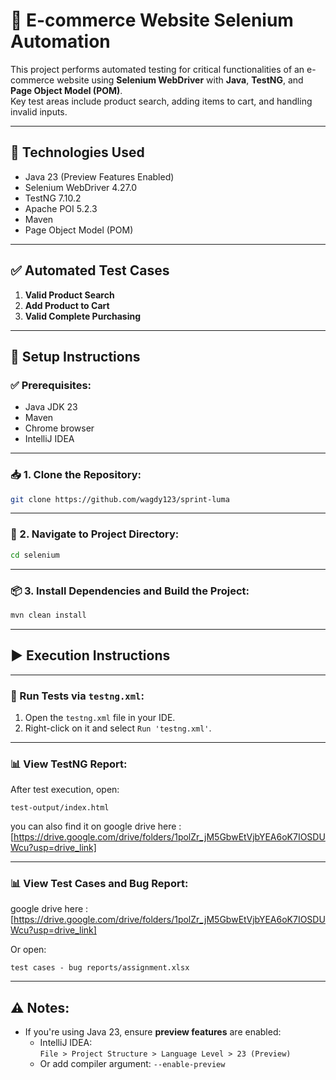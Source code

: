 # 🛒 E-commerce Website Selenium Automation

This project performs automated testing for critical functionalities of an e-commerce website using **Selenium WebDriver** with **Java**, **TestNG**, and **Page Object Model (POM)**.  
Key test areas include product search, adding items to cart, and handling invalid inputs.

---

## 🧰 Technologies Used
- Java 23 (Preview Features Enabled)
- Selenium WebDriver 4.27.0
- TestNG 7.10.2
- Apache POI 5.2.3
- Maven
- Page Object Model (POM)

---

## ✅ Automated Test Cases
1. **Valid Product Search**
2. **Add Product to Cart**
3. **Valid Complete Purchasing**

---

## 🔧 Setup Instructions

### ✅ Prerequisites:
- Java JDK 23
- Maven
- Chrome browser
- IntelliJ IDEA

---

### 📥 1. Clone the Repository:
```bash
git clone https://github.com/wagdy123/sprint-luma
```

---

### 📂 2. Navigate to Project Directory:
```bash
cd selenium
```

---

### 📦 3. Install Dependencies and Build the Project:
```bash
mvn clean install
```

---

## ▶️ Execution Instructions

---

### 🧪 Run Tests via `testng.xml`:
1. Open the `testng.xml` file in your IDE.
2. Right-click on it and select `Run 'testng.xml'`.

---

### 📊 View TestNG Report:
After test execution, open:
```
test-output/index.html
```

you can also find it on google drive here : [https://drive.google.com/drive/folders/1polZr_jM5GbwEtVjbYEA6oK7IOSDUWcu?usp=drive_link]


---

### 📊 View Test Cases and Bug Report:

google drive here : [https://drive.google.com/drive/folders/1polZr_jM5GbwEtVjbYEA6oK7IOSDUWcu?usp=drive_link]

Or open:
```
test cases - bug reports/assignment.xlsx
```


---


## ⚠️ Notes:
- If you're using Java 23, ensure **preview features** are enabled:
  - IntelliJ IDEA:  
    `File > Project Structure > Language Level > 23 (Preview)`
  - Or add compiler argument: `--enable-preview`
